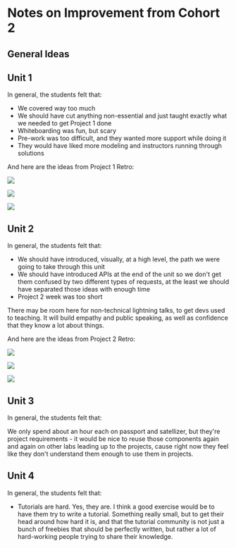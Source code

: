 # Notes on Improvement from Cohort 2

## General Ideas

## Unit 1

In general, the students felt that:

- We covered way too much
- We should have cut anything non-essential and just taught exactly what we needed to get Project 1 done
- Whiteboarding was fun, but scary
- Pre-work was too difficult, and they wanted more support while doing it
- They would have liked more modeling and instructors running through solutions

And here are the ideas from Project 1 Retro:

![](proj1_1.jpg)

![](proj1_2.jpg)

![](proj1_3.jpg)

## Unit 2

In general, the students felt that:

- We should have introduced, visually, at a high level, the path we were going to take through this unit
- We should have introduced APIs at the end of the unit so we don't get them confused by two different types of requests, at the least we should have separated those ideas with enough time
- Project 2 week was too short

There may be room here for non-technical lightning talks, to get devs used to teaching.  It will build empathy and public speaking, as well as confidence that they know a lot about things.

And here are the ideas from Project 2 Retro:

![](proj2_1.jpg)

![](proj2_2.jpg)

![](proj2_3.jpg)

## Unit 3

In general, the students felt that:

We only spend about an hour each on passport and satellizer, but they're project requirements - it would be nice to reuse those components again and again on other labs leading up to the projects, cause right now they feel like they don't understand them enough to use them in projects.

## Unit 4

In general, the students felt that:

- Tutorials are hard.  Yes, they are.  I think a good exercise would be to have them try to write a tutorial.  Something really small, but to get their head around how hard it is, and that the tutorial community is not just a bunch of freebies that should be perfectly written, but rather a lot of hard-working people trying to share their knowledge.
